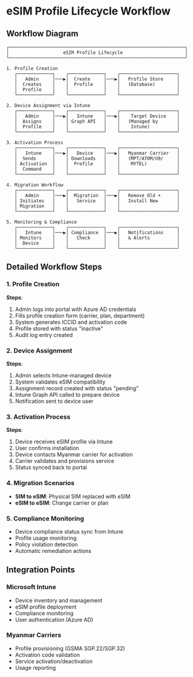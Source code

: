 # eSIM Profile Lifecycle Workflow

## Workflow Diagram

```
┌─────────────────────────────────────────────────────────────────┐
│                    eSIM Profile Lifecycle                       │
└─────────────────────────────────────────────────────────────────┘

1. Profile Creation
   ┌─────────────┐    ┌─────────────┐    ┌─────────────────────┐
   │   Admin     │───▶│  Create     │───▶│   Profile Store     │
   │  Creates    │    │  Profile    │    │   (Database)        │
   │  Profile    │    │             │    │                     │
   └─────────────┘    └─────────────┘    └─────────────────────┘

2. Device Assignment via Intune
   ┌─────────────┐    ┌─────────────┐    ┌─────────────────────┐
   │   Admin     │───▶│   Intune    │───▶│    Target Device    │
   │  Assigns    │    │ Graph API   │    │   (Managed by       │
   │  Profile    │    │             │    │    Intune)          │
   └─────────────┘    └─────────────┘    └─────────────────────┘

3. Activation Process
   ┌─────────────┐    ┌─────────────┐    ┌─────────────────────┐
   │   Intune    │───▶│   Device    │───▶│   Myanmar Carrier   │
   │  Sends      │    │ Downloads   │    │   (MPT/ATOM/U9/     │
   │ Activation  │    │  Profile    │    │    MYTEL)           │
   │  Command    │    │             │    │                     │
   └─────────────┘    └─────────────┘    └─────────────────────┘

4. Migration Workflow
   ┌─────────────┐    ┌─────────────┐    ┌─────────────────────┐
   │   Admin     │───▶│  Migration  │───▶│   Remove Old +      │
   │ Initiates   │    │   Service   │    │   Install New       │
   │ Migration   │    │             │    │                     │
   └─────────────┘    └─────────────┘    └─────────────────────┘

5. Monitoring & Compliance
   ┌─────────────┐    ┌─────────────┐    ┌─────────────────────┐
   │   Intune    │───▶│ Compliance  │───▶│   Notifications     │
   │ Monitors    │    │   Check     │    │   & Alerts          │
   │  Device     │    │             │    │                     │
   └─────────────┘    └─────────────┘    └─────────────────────┘
```

## Detailed Workflow Steps

### 1. Profile Creation
**Steps**:
1. Admin logs into portal with Azure AD credentials
2. Fills profile creation form (carrier, plan, department)
3. System generates ICCID and activation code
4. Profile stored with status "inactive"
5. Audit log entry created

### 2. Device Assignment
**Steps**:
1. Admin selects Intune-managed device
2. System validates eSIM compatibility
3. Assignment record created with status "pending"
4. Intune Graph API called to prepare device
5. Notification sent to device user

### 3. Activation Process
**Steps**:
1. Device receives eSIM profile via Intune
2. User confirms installation
3. Device contacts Myanmar carrier for activation
4. Carrier validates and provisions service
5. Status synced back to portal

### 4. Migration Scenarios
- **SIM to eSIM**: Physical SIM replaced with eSIM
- **eSIM to eSIM**: Change carrier or plan

### 5. Compliance Monitoring
- Device compliance status sync from Intune
- Profile usage monitoring
- Policy violation detection
- Automatic remediation actions

## Integration Points

### Microsoft Intune
- Device inventory and management
- eSIM profile deployment
- Compliance monitoring
- User authentication (Azure AD)

### Myanmar Carriers
- Profile provisioning (GSMA SGP.22/SGP.32)
- Activation code validation
- Service activation/deactivation
- Usage reporting